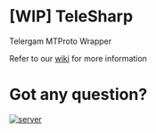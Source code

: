 # [WIP] TeleSharp
Telergam MTProto Wrapper

Refer to our [wiki](https://github.com/roxxel/TeleSharp/wiki) for more information 

# Got any question?

[![server](https://discord.com/api/guilds/905284563964686430/widget.png?style=banner1)](https://discord.gg/cwxjsM879V)
